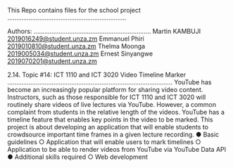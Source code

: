 This Repo contains files for the school project
...................................................................

Authors:
..................................................................
Martin KAMBUJI
	2019016249@student.unza.zm
Emmanuel Phiri
	2019010810@student.unza.zm
Thelma Moonga
	2019005034@student.unza.zm
Ernest Sinyangwe
	2019070201@student.unza.zm


2.14. Topic #14: ICT 1110 and ICT 3020 Video Timeline Marker
.............................................................................................
YouTube has become an increasingly popular platform for sharing video content. Instructors,
such as those responsible for ICT 1110 and ICT 3020 will routinely share videos of live lectures
via YouTube. However, a common complaint from students in the relative length of the videos.
YouTube has a timeline feature that enables key points in the video to be marked.
This project is about developing an application that will enable students to crowdsource
important time frames in a given lecture recording.
● Basic guidelines
○ Application that will enable users to mark timelines
○ Application to be able to render videos from YouTube via YouTube Data API
● Additional skills required
○ Web development
